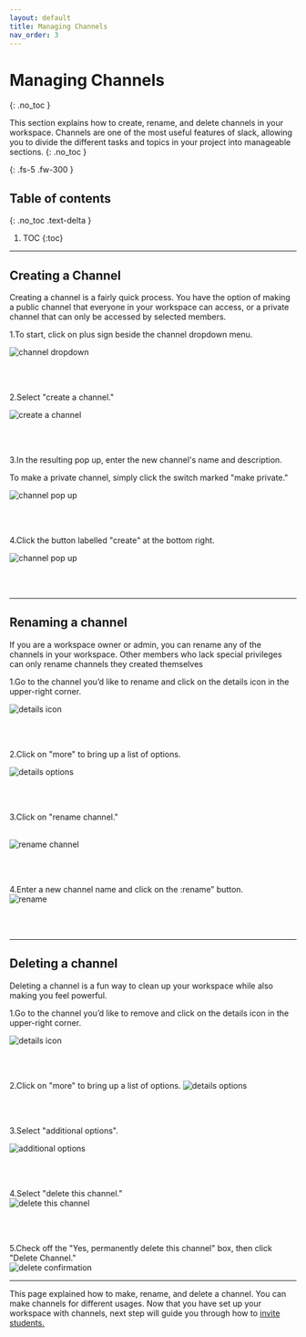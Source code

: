 ```yaml
---
layout: default
title: Managing Channels
nav_order: 3
---
```


# Managing Channels
{: .no_toc }


This section explains how to create, rename, and delete channels in your workspace.  Channels are one of the most useful features of slack, allowing you to divide the different tasks and topics in your project into manageable sections.
{: .no_toc }


{: .fs-5 .fw-300 }

## Table of contents
{: .no_toc .text-delta }

1. TOC
{:toc}

---

## Creating a Channel
Creating a channel is a fairly quick process. You have the option of making a public channel that everyone in your workspace can access, or a private channel that can only be accessed by selected members.

1.To start, click on plus sign beside the channel dropdown menu.

![channel dropdown](https://github.com/Jamesreinhardt222/comm-documentation-assignment/blob/gh-pages/assets/images/channel_dropdown.png?raw=true)

<br />
<br />


2.Select "create a channel."

![create a channel](https://github.com/Jamesreinhardt222/comm-documentation-assignment/blob/gh-pages/assets/images/create_a_channel.png?raw=true)

<br />
<br />

3.In the resulting pop up, enter the new channel's name and description.

To make a private channel, simply click the switch marked "make private."


![channel pop up](https://github.com/Jamesreinhardt222/comm-documentation-assignment/blob/gh-pages/assets/images/create_a_private_channel.png?raw=true)


<br />
<br />

4.Click the button labelled "create" at the bottom right.

![channel pop up](https://github.com/Jamesreinhardt222/comm-documentation-assignment/blob/gh-pages/assets/images/create_a_channe_pop_up.png?raw=true)


<br />
<br />

* * *


## Renaming a channel
If you are a workspace owner or admin, you can rename any of the channels in your workspace.  Other members who lack special privileges can only rename channels they created themselves

1.Go to the channel you’d like to rename and click on the details icon in the upper-right corner.
<br />

![details icon](https://github.com/Jamesreinhardt222/comm-documentation-assignment/blob/gh-pages/assets/images/details%20icon.png?raw=true)

<br />
<br />

2.Click on "more" to bring up a list of options.
<br />

![details options](https://github.com/Jamesreinhardt222/comm-documentation-assignment/blob/gh-pages/assets/images/channel2.png?raw=true)

<br />
<br />

3.Click on "rename channel."                                                 
<br />

![rename channel](https://github.com/Jamesreinhardt222/comm-documentation-assignment/blob/gh-pages/assets/images/channel3.png?raw=true)

<br />
<br />

4.Enter a new channel name and click on the :rename" button.
<br />
![rename](https://github.com/Jamesreinhardt222/comm-documentation-assignment/blob/gh-pages/assets/images/rename.png?raw=true)

<br />
<br />

* * *

## Deleting a channel
Deleting a channel is a fun way to clean up your workspace while also making you feel powerful.

1.Go to the channel you’d like to remove and click on the details icon in the upper-right corner.

![details icon](https://github.com/Jamesreinhardt222/comm-documentation-assignment/blob/gh-pages/assets/images/details%20icon.png?raw=true)

<br />
<br />

2.Click on "more" to bring up a list of options.
![details options](https://github.com/Jamesreinhardt222/comm-documentation-assignment/blob/gh-pages/assets/images/channel2.png?raw=true)

<br />
<br />

3.Select "additional options".                       

![additional options](https://github.com/Jamesreinhardt222/comm-documentation-assignment/blob/gh-pages/assets/images/additional_options.png?raw=true)

<br />
<br />

4.Select "delete this channel."
<br />
![delete this channel](https://github.com/Jamesreinhardt222/comm-documentation-assignment/blob/gh-pages/assets/images/channel5.png?raw=true)

<br />
<br />

5.Check off the "Yes, permanently delete this channel" box, then click "Delete Channel." 
<br />
![delete confirmation](https://github.com/Jamesreinhardt222/comm-documentation-assignment/blob/gh-pages/assets/images/deletion_confirmation.png?raw=true)

* * *

This page explained how to make, rename, and delete a channel. You can make channels for different
usages. Now that you have set up your workspace with channels, next step will guide you through how to [invite students.](https://jamesreinhardt222.github.io/comm-documentation-assignment/docs/Slack_invitation/)
